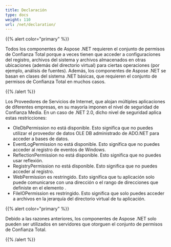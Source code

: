```yaml
---
title: Declaración
type: docs
weight: 110
url: /net/declaration/
---
```


{{% alert color="primary" %}} 

Todos los componentes de Aspose .NET requieren el conjunto de permisos de Confianza Total porque a veces tienen que acceder a configuraciones del registro, archivos del sistema y archivos almacenados en otras ubicaciones (además del directorio virtual) para ciertas operaciones (por ejemplo, análisis de fuentes). Además, los componentes de Aspose .NET se basan en clases del sistema .NET básicas, que requieren el conjunto de permisos de Confianza Total en muchos casos. 

{{% /alert %}} 

Los Proveedores de Servicios de Internet, que alojan múltiples aplicaciones de diferentes empresas, en su mayoría imponen el nivel de seguridad de Confianza Media. En un caso de .NET 2.0, dicho nivel de seguridad aplica estas restricciones: 

- OleDbPermission no está disponible. Esto significa que no puedes utilizar el proveedor de datos OLE DB administrado de ADO.NET para acceder a bases de datos.
- EventLogPermission no está disponible. Esto significa que no puedes acceder al registro de eventos de Windows.
- ReflectionPermission no está disponible. Esto significa que no puedes usar reflexión.
- RegistryPermission no está disponible. Esto significa que no puedes acceder al registro.
- WebPermission es restringido. Esto significa que tu aplicación solo puede comunicarse con una dirección o el rango de direcciones que definiste en el elemento <trust>.
- FileIOPermission es restringido. Esto significa que solo puedes acceder a archivos en la jerarquía del directorio virtual de tu aplicación.

{{% alert color="primary" %}} 

Debido a las razones anteriores, los componentes de Aspose .NET solo pueden ser utilizados en servidores que otorguen el conjunto de permisos de Confianza Total. 

{{% /alert %}}